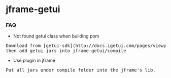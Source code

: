 jframe-getui
================

### FAQ
- Not found getui class when building pom
<pre>
Download from [getui-sdk](http://docs.igetui.com/pages/viewpage.action?pageId=589866),
then add getui jars into jframe-getui/compile
</pre>
- Use plugin in jframe
<pre>
Put all jars under compile folder into the jframe's lib.
</pre>
